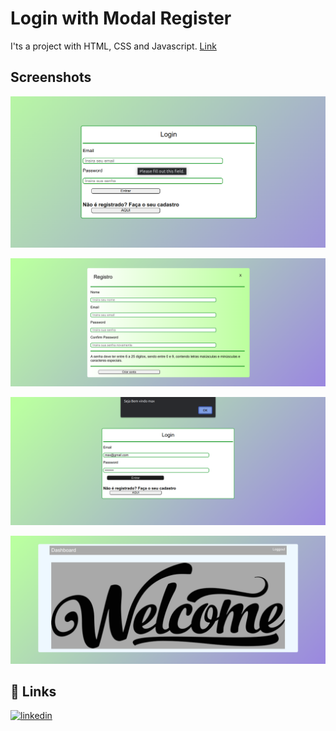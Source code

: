 # Login with Modal Register

I'ts a project with HTML, CSS and Javascript.
[Link](https://login-register-five.vercel.app/)

## Screenshots

![App Screenshot](https://github.com/MaxAlmeidaa/login-register/blob/main/assets/imgs/Screenshot%20from%202023-10-10%2021-40-37.png)

![App Screenshot](https://github.com/MaxAlmeidaa/login-register/blob/main/assets/imgs/Screenshot%20from%202023-10-10%2021-40-50.png)

![App Screenshot](https://github.com/MaxAlmeidaa/login-register/blob/main/assets/imgs/Screenshot%20from%202023-10-10%2021-41-43.png)

![App Screenshot](https://github.com/MaxAlmeidaa/login-register/blob/main/assets/imgs/Screenshot%20from%202023-10-10%2021-41-51.png)
## 🔗 Links
[![linkedin](https://img.shields.io/badge/linkedin-0A66C2?style=for-the-badge&logo=linkedin&logoColor=white)](https://www.linkedin.com/in/maxsalmeida//)
